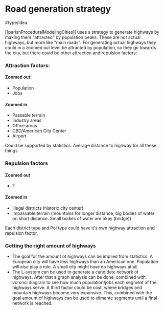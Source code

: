 # Road generation strategy
#type/idea

[[parishProceduralModelingCities]] uses a strategy to generate highways by making them "attracted" by population peaks. These are not actual highways, but more like "main roads". For generating actual highways they could in a zoomed out level be attracted by population, so they go towards the city, but there could be other attraction and repulsion factors:

### Attraction factors:
#### Zoomed out:
- Population
- Jobs

#### Zoomed in
- Passable terrain
- Industry areas
- Office areas
- CBD/American City Center
- Airport

Could be supported by statistics. Average distance to highway for all these things


### Repulsion factors
#### Zoomed out
- ?

#### Zoomed in
- Illegal districts (historic city center)
- Impassable terrain (mountains for longer distance, big bodies of water on short distance. Small bodies of water are okay (bridge))

Each district type and PoI type could have it's own highway attraction and repulsion factor. 


### Getting the right amount of highways
- The goal for the amount of highways can be implied from statistics. A European city will have less highways than an American one. Population will also play a role. A small city might have no highways at all.
- The L-system can be used to generate a candidate network of highways. After that a graph analysis can be done, combined with voronoi diagram to see how much population/jobs each segment of the highways serve. A third factor could be cost, where bridges and mountain highways become very expensive. This, combined with the goal amount of highways can be used to elimante segments until a final network is reached.